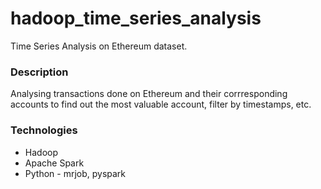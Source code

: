 # hadoop_time_series_analysis
Time Series Analysis on Ethereum dataset.

### Description
Analysing transactions done on Ethereum and their corrresponding accounts to find out the most valuable account, filter by timestamps, etc.

### Technologies
* Hadoop
* Apache Spark
* Python - mrjob, pyspark
